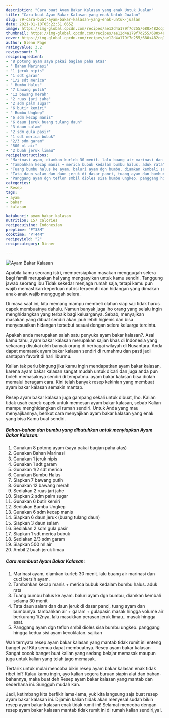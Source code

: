 ```yaml
---
description: "Cara buat Ayam Bakar Kalasan yang enak Untuk Jualan"
title: "Cara buat Ayam Bakar Kalasan yang enak Untuk Jualan"
slug: 79-cara-buat-ayam-bakar-kalasan-yang-enak-untuk-jualan
date: 2021-01-10T05:22:51.665Z
image: https://img-global.cpcdn.com/recipes/ae12d4a179f7d255/680x482cq70/ayam-bakar-kalasan-foto-resep-utama.jpg
thumbnail: https://img-global.cpcdn.com/recipes/ae12d4a179f7d255/680x482cq70/ayam-bakar-kalasan-foto-resep-utama.jpg
cover: https://img-global.cpcdn.com/recipes/ae12d4a179f7d255/680x482cq70/ayam-bakar-kalasan-foto-resep-utama.jpg
author: Glenn Page
ratingvalue: 3.2
reviewcount: 7
recipeingredient:
- "8 potong ayam saya pakai bagian paha atas"
- " Bahan Marinasi"
- "1 jeruk nipis"
- "1 sdt garam"
- "1/2 sdt merica"
- " Bumbu Halus"
- "7 bawang putih"
- "12 bawang merah"
- "2 ruas jari jahe"
- "2 sdm palm sugar"
- "6 butir kemiri"
- " Bumbu Ungkep"
- "6 sdm kecap manis"
- "6 daun jeruk buang tulang daun"
- "3 daun salam"
- "2 sdm gula pasir"
- "1 sdt merica bubuk"
- "2/3 sdm garam"
- "500 ml air"
- "2 buah jeruk limau"
recipeinstructions:
- "Marinasi ayam, diamkan kurleb 30 menit. lalu buang air marinasi dan cuci bersih ayam."
- "Tambahkan kecap manis + merica bubuk kedalam bumbu halus. aduk rata"
- "Tuang bumbu halus ke ayam. baluri ayam dgn bumbu, diamkan kembali selama 30 menit"
- "Tata daun salam dan daun jeruk di dasar panci, tuang ayam dan bumbunya. tambahkan air + garam + gulapasir. masak hingga volume air berkurang 1/2nya, lalu masukkan perasan jeruk limau.. masak hingga asat."
- "Panggang ayam dgn teflon smbil dioles sisa bumbu ungkep. panggang hingga kedua sisi ayam kecoklatan. sajikan"
categories:
- Resep
tags:
- ayam
- bakar
- kalasan

katakunci: ayam bakar kalasan 
nutrition: 157 calories
recipecuisine: Indonesian
preptime: "PT38M"
cooktime: "PT44M"
recipeyield: "2"
recipecategory: Dinner

---
```



![Ayam Bakar Kalasan](https://img-global.cpcdn.com/recipes/ae12d4a179f7d255/680x482cq70/ayam-bakar-kalasan-foto-resep-utama.jpg)

Apabila kamu seorang istri, mempersiapkan masakan menggugah selera bagi famili merupakan hal yang mengasyikan untuk kamu sendiri. Tanggung jawab seorang ibu Tidak sekedar menjaga rumah saja, tetapi kamu pun wajib memastikan keperluan nutrisi terpenuhi dan hidangan yang dimakan anak-anak wajib menggugah selera.

Di masa  saat ini, kita memang mampu membeli olahan siap saji tidak harus capek membuatnya dahulu. Namun banyak juga lho orang yang selalu ingin menghidangkan yang terbaik bagi keluarganya. Sebab, menyajikan masakan yang dibuat sendiri akan jauh lebih higienis dan bisa menyesuaikan hidangan tersebut sesuai dengan selera keluarga tercinta. 



Apakah anda merupakan salah satu penyuka ayam bakar kalasan?. Asal kamu tahu, ayam bakar kalasan merupakan sajian khas di Indonesia yang sekarang disukai oleh banyak orang di berbagai wilayah di Nusantara. Anda dapat memasak ayam bakar kalasan sendiri di rumahmu dan pasti jadi santapan favorit di hari liburmu.

Kalian tak perlu bingung jika kamu ingin mendapatkan ayam bakar kalasan, karena ayam bakar kalasan sangat mudah untuk dicari dan juga anda pun boleh memasaknya sendiri di tempatmu. ayam bakar kalasan bisa diolah memalui beragam cara. Kini telah banyak resep kekinian yang membuat ayam bakar kalasan semakin mantap.

Resep ayam bakar kalasan juga gampang sekali untuk dibuat, lho. Kalian tidak usah capek-capek untuk memesan ayam bakar kalasan, sebab Kalian mampu menghidangkan di rumah sendiri. Untuk Anda yang mau menyajikannya, berikut cara menyajikan ayam bakar kalasan yang enak yang bisa Kamu buat sendiri.

<!--inarticleads1-->

##### Bahan-bahan dan bumbu yang dibutuhkan untuk menyiapkan Ayam Bakar Kalasan:

1. Gunakan 8 potong ayam (saya pakai bagian paha atas)
1. Gunakan  Bahan Marinasi
1. Gunakan 1 jeruk nipis
1. Gunakan 1 sdt garam
1. Gunakan 1/2 sdt merica
1. Gunakan  Bumbu Halus
1. Siapkan 7 bawang putih
1. Gunakan 12 bawang merah
1. Sediakan 2 ruas jari jahe
1. Siapkan 2 sdm palm sugar
1. Gunakan 6 butir kemiri
1. Sediakan  Bumbu Ungkep
1. Gunakan 6 sdm kecap manis
1. Siapkan 6 daun jeruk (buang tulang daun)
1. Siapkan 3 daun salam
1. Sediakan 2 sdm gula pasir
1. Siapkan 1 sdt merica bubuk
1. Sediakan 2/3 sdm garam
1. Siapkan 500 ml air
1. Ambil 2 buah jeruk limau




<!--inarticleads2-->

##### Cara membuat Ayam Bakar Kalasan:

1. Marinasi ayam, diamkan kurleb 30 menit. lalu buang air marinasi dan cuci bersih ayam.
1. Tambahkan kecap manis + merica bubuk kedalam bumbu halus. aduk rata
1. Tuang bumbu halus ke ayam. baluri ayam dgn bumbu, diamkan kembali selama 30 menit
1. Tata daun salam dan daun jeruk di dasar panci, tuang ayam dan bumbunya. tambahkan air + garam + gulapasir. masak hingga volume air berkurang 1/2nya, lalu masukkan perasan jeruk limau.. masak hingga asat.
1. Panggang ayam dgn teflon smbil dioles sisa bumbu ungkep. panggang hingga kedua sisi ayam kecoklatan. sajikan




Wah ternyata resep ayam bakar kalasan yang mantab tidak rumit ini enteng banget ya! Kita semua dapat membuatnya. Resep ayam bakar kalasan Sangat cocok banget buat kalian yang sedang belajar memasak maupun juga untuk kalian yang telah jago memasak.

Tertarik untuk mulai mencoba bikin resep ayam bakar kalasan enak tidak ribet ini? Kalau kamu ingin, ayo kalian segera buruan siapin alat dan bahan-bahannya, maka buat deh Resep ayam bakar kalasan yang mantab dan sederhana ini. Sungguh mudah kan. 

Jadi, ketimbang kita berfikir lama-lama, yuk kita langsung saja buat resep ayam bakar kalasan ini. Dijamin kalian tiidak akan menyesal sudah bikin resep ayam bakar kalasan enak tidak rumit ini! Selamat mencoba dengan resep ayam bakar kalasan mantab tidak rumit ini di rumah kalian sendiri,ya!.

